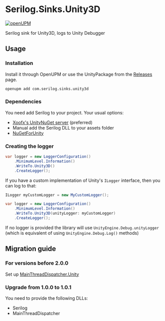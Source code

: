 # Serilog.Sinks.Unity3D

[![openUPM](https://img.shields.io/npm/v/com.serilog.sinks.unity3d?label=openupm&registry_uri=https://package.openupm.com)](https://openupm.com/packages/com.serilog.sinks.unity3d/)

Serilog sink for Unity3D, logs to Unity Debugger

## Usage

### Installation
Install it through OpenUPM or use the UnityPackage from the [Releases](https://github.com/KuraiAndras/Serilog.Sinks.Unity3D/releases) page.

```bash
openupm add com.serilog.sinks.unity3d
```

### Dependencies

You need add Serilog to your project. Your usual options:
- [Xoofx's UnityNuGet server](https://github.com/xoofx/UnityNuGet) (preferred)
- Manual add the Serilog DLL to your assets folder
- [NuGetForUnity](https://github.com/GlitchEnzo/NuGetForUnity)

### Creating the logger

```c#
var logger = new LoggerConfiguration()
    .MinimumLevel.Information()
    .WriteTo.Unity3D()
    .CreateLogger();
```

If you have a custom implementation of Unity's `ILogger` interface, then you can log to that:

```c#
ILogger myCustomLogger = new MyCustomLogger();

var logger = new LoggerConfiguration()
    .MinimumLevel.Information()
    .WriteTo.Unity3D(unityLogger: myCustomLogger)
    .CreateLogger();
```

If no logger is provided the library will use `UnityEngine.Debug.unityLogger` (which is equivalent of using `UnityEngine.Debug.Log()` methods)

## Migration guide

### For versions before 2.0.0

Set up [MainThreadDispatcher.Unity](https://github.com/KuraiAndras/MainThreadDispatcher.Unity)

### Upgrade from 1.0.0 to 1.0.1

You need to provide the following DLLs:

- Serilog
- MainThreadDispatcher
